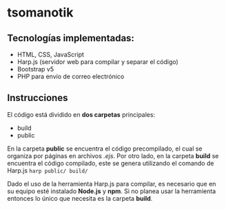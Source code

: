 # tsomanotik

## Tecnologías implementadas:
- HTML, CSS, JavaScript
- Harp.js (servidor web para compilar y separar el código)
- Bootstrap v5
- PHP para envío de correo electrónico

## Instrucciones
El código está dividido en **dos carpetas** principales:
- build
- public

En la carpeta **public** se encuentra el código precompilado, el cual se organiza por páginas en archivos *.ejs*. Por otro lado, en la carpeta **build** se encuentra el código compilado, este se genera utilizando el comando de Harp.js
`harp public/ build/`

Dado el uso de la herramienta Harp.js para compilar, es necesario que en su equipo esté instalado **Node.js** y **npm**. Si no planea usar la herramienta entonces lo único que necesita es la carpeta **build**. 
